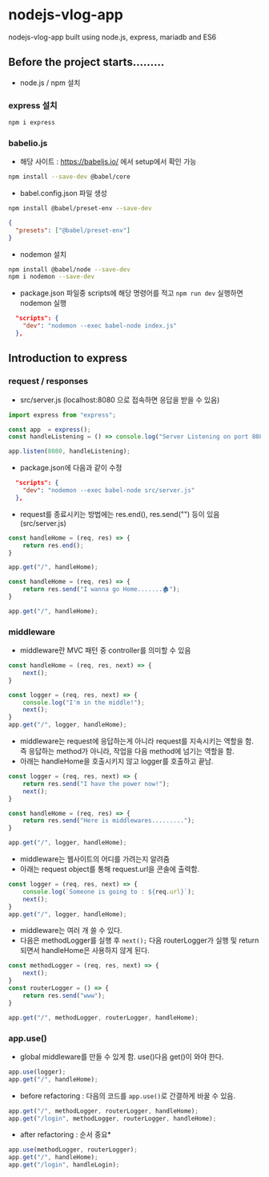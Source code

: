 # nodejs-vlog-app
nodejs-vlog-app  built using node.js, express, mariadb and ES6

## Before the project starts.........
- node.js / npm 설치

### express 설치
```bash
npm i express
```

### babelio.js
- 해당 사이트 : https://babeljs.io/ 에서 setup에서 확인 가능

```bash
npm install --save-dev @babel/core 
```
- babel.config.json 파일 생성
```bash
npm install @babel/preset-env --save-dev
```
```json
{
  "presets": ["@babel/preset-env"]
}
```
- nodemon 설치
```bash
npm install @babel/node --save-dev
npm i nodemon --save-dev
```
- package.json 파일중 scripts에 해당 명령어를 적고 ```npm run dev``` 실행하면 nodemon 실행
```json
  "scripts": {
    "dev": "nodemon --exec babel-node index.js"
  },
```

## Introduction to express
### request / responses
- src/server.js (localhost:8080 으로 접속하면 응답을 받을 수 있음)
```javascript
import express from "express";

const app  = express();
const handleListening = () => console.log("Server Listening on port 8080");

app.listen(8080, handleListening);
```
- package.json에 다음과 같이 수정
```json
  "scripts": {
    "dev": "nodemon --exec babel-node src/server.js"
  },
```
- request를 종료시키는 방법에는 res.end(), res.send("") 등이 있음 (src/server.js)
```javascript
const handleHome = (req, res) => {
    return res.end();
}

app.get("/", handleHome);
```
```javascript
const handleHome = (req, res) => {
    return res.send("I wanna go Home.......🏚");
}

app.get("/", handleHome);
```

### middleware 
- middleware란 MVC 패턴 중 controller를 의미할 수 있음
```javascript
const handleHome = (req, res, next) => {
    next();
}
```
```javascript
const logger = (req, res, next) => {
    console.log("I'm in the middle!");
    next();
}
app.get("/", logger, handleHome);
```
- middleware는 request에 응답하는게 아니라 request를 지속시키는 역할을 함. 즉 응답하는 method가 아니라, 작업을 다음 method에 넘기는 역할을 함.
- 아래는 handleHome을 호출시키지 않고 logger를 호출하고 끝남.
```javascript
const logger = (req, res, next) => {
    return res.send("I have the power now!");
    next();
}

const handleHome = (req, res) => {
    return res.send("Here is middlewares.........");
}

app.get("/", logger, handleHome);
```
- middleware는 웹사이트의 어디를 가려는지 알려줌
- 아래는 request object를 통해 request.url을 콘솔에 출력함.
```javascript
const logger = (req, res, next) => {
    console.log(`Someone is going to : ${req.url}`);
    next();
}
app.get("/", logger, handleHome);
```
- middleware는 여러 개 쓸 수 있다. 
- 다음은 methodLogger를 실행 후 ```next();``` 다음 routerLogger가 실행 및 return 되면서 handleHome은 사용하지 않게 된다.
```javascript
const methodLogger = (req, res, next) => {
    next();
}
const routerLogger = () => {
    return res.send("www");
}

app.get("/", methodLogger, routerLogger, handleHome);
```

### app.use()
- global middleware를 만들 수 있게 함. use()다음 get()이 와야 한다.
```javascript
app.use(logger);
app.get("/", handleHome);
```
- before refactoring : 다음의 코드를 ```app.use()```로 간결하게 바꿀 수 있음.
```javascript
app.get("/", methodLogger, routerLogger, handleHome);
app.get("/login", methodLogger, routerLogger, handleHome);
```
- after refactoring : 순서 중요*
```javascript
app.use(methodLogger, routerLogger);
app.get("/", handleHome);
app.get("/login", handleLogin);
```